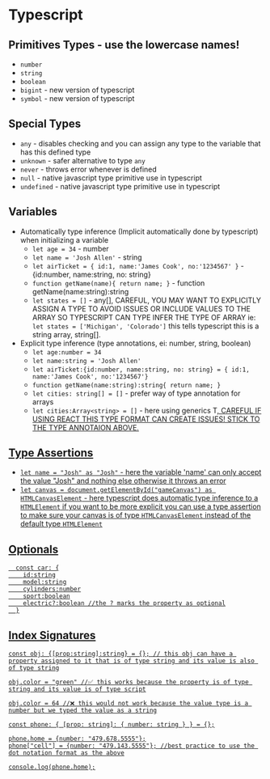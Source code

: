 # Typescript

## Primitives Types - use the lowercase names!
+ `number`
+ `string`
+ `boolean`
+ `bigint` - new version of typescript
+ `symbol` - new version of typescript

## Special Types
+ `any` - disables checking and you can assign any type to the variable that has this defined type
+ `unknown` - safer alternative to type `any`
+ `never` - throws error whenever is defined
+ `null` - native javascript type primitive use in typescript
+ `undefined` - native javascript type primitive use in typescript
  
## Variables
+ Automatically type inference (Implicit automatically done by typescript) when initializing a variable
  + `let age = 34` - number
  + `let name = 'Josh Allen'` - string
  + `let airTicket = { id:1, name:'James Cook', no:'1234567' }` - {id:number, name:string, no: string}
  + `function getName(name){ return name; }` - function getName(name:string):string
  + `let states = []` - any[], CAREFUL, YOU MAY WANT TO EXPLICITLY ASSIGN A TYPE TO AVOID ISSUES OR INCLUDE VALUES TO THE ARRAY SO TYPESCRIPT CAN TYPE INFER THE TYPE OF ARRAY ie: `let states = ['Michigan', 'Colorado']` this tells typescript this is a string array, string[].
+ Explicit type inference (type annotations, ei: number, string, boolean)
  + `let age:number = 34`
  + `let name:string = 'Josh Allen'`
  + `let airTicket:{id:number, name:string, no: string} = { id:1, name:'James Cook', no:'1234567'}`
  + `function getName(name:string):string{ return name; }`
  + `let cities: string[] = []` - prefer way of type annotation for arrays
  + `let cities:Array<string> = []` - here using generics T<U>, CAREFUL IF USING REACT THIS TYPE FORMAT CAN CREATE ISSUES!  STICK TO THE TYPE ANNOTAION ABOVE.

## Type Assertions
+ `let name = "Josh" as "Josh"` - here the variable 'name' can only accept the value "Josh" and nothing else otherwise it throws an error
+ `let canvas = document.getElementById("gameCanvas") as HTMLCanvasElement` - here typescript does automatic type inference to a `HTMLElement` if you want to be more explicit you can use a type assertion to make sure your canvas is of type  `HTMLCanvasElement` instead of the default type `HTMLElement`

## Optionals
```
  const car: {
    id:string
    model:string
    cylinders:number
    sport:boolean
    electric?:boolean //the ? marks the property as optional
  }
```

## Index Signatures
```
const obj: {[prop:string]:string} = {}; // this obj can have a property assigned to it that is of type string and its value is also of type string

obj.color = "green" //✅ this works because the property is of type string and its value is of type script

obj.color = 64 //❌ this would not work because the value type is a number but we typed the value as a string

const phone: { [prop: string]: { number: string } } = {};

phone.home = {number: "479.678.5555"};
phone["cell"] = {number: "479.143.5555"}; //best practice to use the dot notation format as the above

console.log(phone.home);
```

